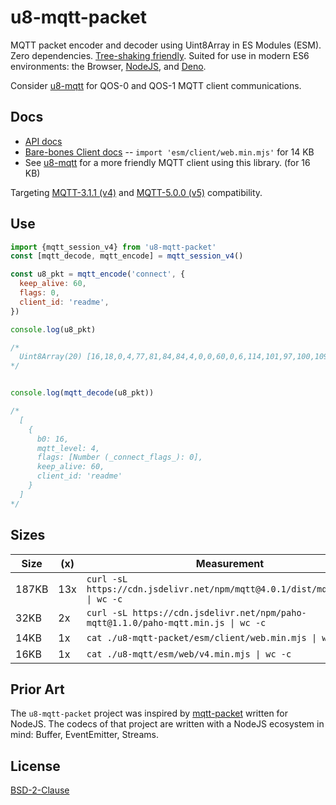 # u8-mqtt-packet

MQTT packet encoder and decoder using Uint8Array in ES Modules (ESM).
Zero dependencies. [Tree-shaking friendly](https://rollupjs.org/guide/en/).
Suited for use in modern ES6 environments: the Browser, [NodeJS](https://nodejs.org/en/), and [Deno](https://deno.land/).

Consider [u8-mqtt][] for QOS-0 and QOS-1 MQTT client communications.

 [u8-mqtt]: https://github.com/shanewholloway/js-u8-mqtt

## Docs

- [API docs](./docs/api.md)
- [Bare-bones Client docs](./docs/client.md) -- `import 'esm/client/web.min.mjs'` for 14 KB 
- See [u8-mqtt][] for a more friendly MQTT client using this library. (for 16 KB)



Targeting [MQTT-3.1.1 (v4)][spec-3.1.1] and [MQTT-5.0.0 (v5)][spec-5.0.0] compatibility.

 [spec-5.0.0]: https://docs.oasis-open.org/mqtt/mqtt/v5.0/os/mqtt-v5.0-os.html
 [spec-3.1.1]: http://docs.oasis-open.org/mqtt/mqtt/v3.1.1/os/mqtt-v3.1.1-os.html


## Use

```javascript
import {mqtt_session_v4} from 'u8-mqtt-packet'
const [mqtt_decode, mqtt_encode] = mqtt_session_v4()

const u8_pkt = mqtt_encode('connect', {
  keep_alive: 60,
  flags: 0,
  client_id: 'readme',
})

console.log(u8_pkt)

/*
  Uint8Array(20) [16,18,0,4,77,81,84,84,4,0,0,60,0,6,114,101,97,100,109,101]
*/


console.log(mqtt_decode(u8_pkt))

/*
  [
    {
      b0: 16,
      mqtt_level: 4,
      flags: [Number (_connect_flags_): 0],
      keep_alive: 60,
      client_id: 'readme'
    }
  ]
*/
```


## Sizes

| Size  | (x) | Measurement
|-------|-----|------------
| 187KB | 13x | `curl -sL https://cdn.jsdelivr.net/npm/mqtt@4.0.1/dist/mqtt.min.js  \| wc -c`
|  32KB |  2x | `curl -sL https://cdn.jsdelivr.net/npm/paho-mqtt@1.1.0/paho-mqtt.min.js \| wc -c`
|  14KB |  1x | `cat ./u8-mqtt-packet/esm/client/web.min.mjs \| wc -c`
|  16KB |  1x | `cat ./u8-mqtt/esm/web/v4.min.mjs \| wc -c`


## Prior Art

The `u8-mqtt-packet` project was inspired by [mqtt-packet](https://github.com/mqttjs/mqtt-packet) written for NodeJS. The codecs of that project are written with a NodeJS ecosystem in mind: Buffer, EventEmitter, Streams.


## License

[BSD-2-Clause](LICENSE)

